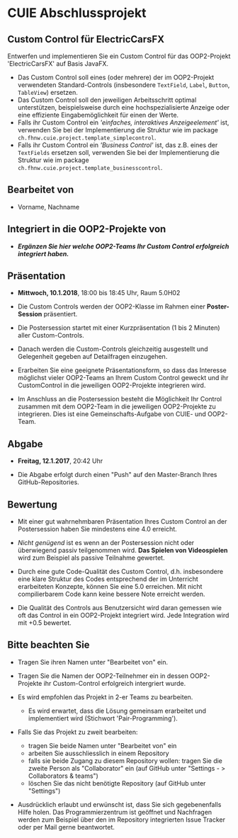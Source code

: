# CUIE Abschlussprojekt

## Custom Control für ElectricCarsFX

Entwerfen und implementieren Sie ein Custom Control für das OOP2-Projekt 'ElectricCarsFX' auf Basis JavaFX.
 - Das Custom Control soll eines (oder mehrere) der im OOP2-Projekt verwendeten Standard-Controls 
 (insbesondere `TextField`, `Label`, `Button`, `TableView`) ersetzen.
 - Das Custom Control soll den jeweiligen Arbeitsschritt optimal unterstützen, beispielsweise durch eine hochspezialisierte Anzeige oder eine 
effiziente Eingabemöglichkeit für einen der Werte.
 - Falls ihr Custom Control ein _'einfaches, interaktives Anzeigeelement'_ ist, verwenden Sie bei der Implementierung die Struktur 
 wie im package `ch.fhnw.cuie.project.template_simplecontrol`.
 - Falls ihr Custom Control ein _'Business Control'_ ist, das z.B. eines der `TextFields` ersetzen soll, 
 verwenden Sie bei der Implementierung die Struktur wie im package `ch.fhnw.cuie.project.template_businesscontrol`.

## Bearbeitet von
 - Vorname, Nachname
 
## Integriert in die OOP2-Projekte von
- _**Ergänzen Sie hier welche OOP2-Teams Ihr Custom Control erfolgreich integriert haben.**_

 
## Präsentation
- **Mittwoch, 10.1.2018**, 18:00 bis 18:45 Uhr, Raum 5.0H02

- Die Custom Controls werden der OOP2-Klasse im Rahmen einer **Poster-Session** präsentiert.
 - Die Postersession startet mit einer Kurzpräsentation (1 bis 2 Minuten) aller Custom-Controls.
 - Danach werden die Custom-Controls gleichzeitig ausgestellt und Gelegenheit gegeben auf Detailfragen einzugehen.

- Erarbeiten Sie eine geeignete Präsentationsform, so dass das Interesse möglichst vieler OOP2-Teams 
an Ihrem Custom Control geweckt und ihr CustomControl in die jeweiligen OOP2-Projekte integrieren wird.

- Im Anschluss an die Postersession besteht die Möglichkeit Ihr Control zusammen mit dem OOP2-Team
in die jeweiligen OOP2-Projekte zu integrieren. Dies ist eine Gemeinschafts-Aufgabe von CUIE- und OOP2-Team.


## Abgabe
- **Freitag, 12.1.2017**, 20:42 Uhr

- Die Abgabe erfolgt durch einen "Push" auf den Master-Branch Ihres GitHub-Repositories.


## Bewertung
- Mit einer gut wahrnehmbaren Präsentation Ihres Custom Control an der Postersession haben Sie mindestens 
  eine 4.0 erreicht.
  
- _Nicht genügend_ ist es wenn an der Postersession nicht oder überwiegend passiv teilgenommen wird. **Das Spielen von Videospielen** 
wird zum Beispiel als passive Teilnahme gewertet.

- Durch eine gute Code-Qualität des Custom Control, d.h. insbesondere eine klare Struktur des Codes entsprechend der
 im Unterricht erarbeiteten Konzepte, können Sie eine 5.0 erreichen. Mit nicht compilierbarem Code kann keine bessere Note erreicht werden.
 
- Die Qualität des Controls aus Benutzersicht wird daran gemessen wie oft das Control in ein OOP2-Projekt integriert 
 wird. Jede Integration wird mit +0.5 bewertet.
 


## Bitte beachten Sie
 - Tragen Sie ihren Namen unter "Bearbeitet von" ein.
 
 - Tragen Sie die Namen der OOP2-Teilnehmer ein in dessen OOP2-Projekte ihr Custom-Control erfolgreich intergriert wurde.
 
 - Es wird empfohlen das Projekt in 2-er Teams zu bearbeiten. 
   - Es wird erwartet, dass die Lösung gemeinsam erarbeitet und implementiert wird (Stichwort 'Pair-Programming').
 
 - Falls Sie das Projekt zu zweit bearbeiten:
   - tragen Sie beide Namen unter "Bearbeitet von" ein
   - arbeiten Sie ausschliesslich in einem Repository
   - falls sie beide Zugang zu diesem Repository wollen: tragen Sie die zweite Person als "Collaborator" ein (auf GitHub unter "Settings - > Collaborators & teams")
   - löschen Sie das nicht benötigte Repository (auf GitHub unter "Settings")
  
  - Ausdrücklich erlaubt und erwünscht ist, dass Sie sich gegebenenfalls Hilfe holen.
  Das Programmierzentrum ist geöffnet und Nachfragen werden zum Beispiel über den im Repository integrierten 
  Issue Tracker oder per Mail gerne beantwortet. 
